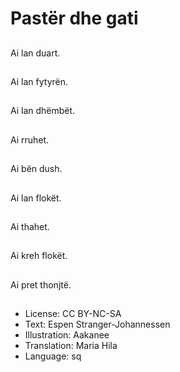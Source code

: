 # Pastër dhe gati

##
Ai lan duart.

##
Ai lan fytyrën.

##
Ai lan dhëmbët.

##
Ai rruhet.

##
Ai bën dush.

##
Ai lan flokët.

##
Ai thahet.

##
Ai kreh flokët.

##
Ai pret thonjtë.

##
* License: CC BY-NC-SA
* Text: Espen Stranger-Johannessen
* Illustration: Aakanee
* Translation: Maria Hila
* Language: sq
